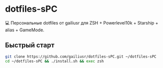 # dotfiles-sPC

💻 Персональные dotfiles от gailiusr для ZSH + Powerlevel10k + Starship + alias + GameMode.

## Быстрый старт

```bash
git clone https://github.com/gailiusr/dotfiles-sPC.git ~/dotfiles-sPC
cd ~/dotfiles-sPC && ./install.sh && exec zsh
```
